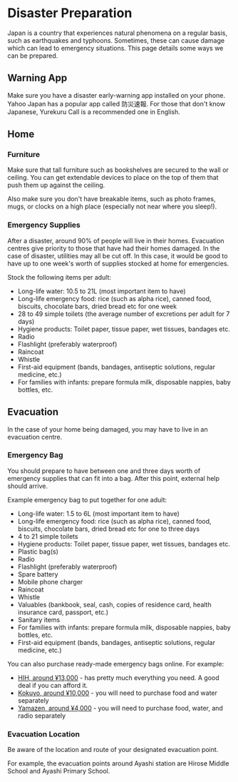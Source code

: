 # Disaster Preparation

Japan is a country that experiences natural phenomena on a regular basis, such as earthquakes and typhoons. Sometimes, these can cause damage which can lead to emergency situations. This page details some ways we can be prepared.

## Warning App

Make sure you have a disaster early-warning app installed on your phone. Yahoo Japan has a popular app called 防災速報. For those that don't know Japanese, Yurekuru Call is a recommended one in English.

## Home

### Furniture

Make sure that tall furniture such as bookshelves are secured to the wall or ceiling. You can get extendable devices to place on the top of them that push them up against the ceiling.

Also make sure you don't have breakable items, such as photo frames, mugs, or clocks on a high place (especially not near where you sleep!).

### Emergency Supplies

After a disaster, around 90% of people will live in their homes. Evacuation centres give priority to those that have had their homes damaged. In the case of disaster, utilities may all be cut off. In this case, it would be good to have up to one week's worth of supplies stocked at home for emergencies.

Stock the following items per adult:

* Long-life water: 10.5 to 21L (most important item to have)
* Long-life emergency food: rice (such as alpha rice), canned food, biscuits, chocolate bars, dried bread etc for one week
* 28 to 49 simple toilets (the average number of excretions per adult for 7 days)
* Hygiene products: Toilet paper, tissue paper, wet tissues, bandages etc.
* Radio
* Flashlight (preferably waterproof)
* Raincoat
* Whistle
* First-aid equipment (bands, bandages, antiseptic solutions, regular medicine, etc.)
* For families with infants: prepare formula milk, disposable nappies, baby bottles, etc.

## Evacuation

In the case of your home being damaged, you may have to live in an evacuation centre.

### Emergency Bag

You should prepare to have between one and three days worth of emergency supplies that can fit into a bag. After this point, external help should arrive.

Example emergency bag to put together for one adult:

* Long-life water: 1.5 to 6L (most important item to have)
* Long-life emergency food: rice (such as alpha rice), canned food, biscuits, chocolate bars, dried bread etc for one to three days
* 4 to 21 simple toilets
* Hygiene products: Toilet paper, tissue paper, wet tissues, bandages etc.
* Plastic bag(s)
* Radio
* Flashlight (preferably waterproof)
* Spare battery
* Mobile phone charger
* Raincoat
* Whistle
* Valuables (bankbook, seal, cash, copies of residence card, health insurance card, passport, etc.)
* Sanitary items
* For families with infants: prepare formula milk, disposable nappies, baby bottles, etc.
* First-aid equipment (bands, bandages, antiseptic solutions, regular medicine, etc.)

You can also purchase ready-made emergency bags online. For example:

* [HIH, around ¥13,000](https://www.amazon.co.jp/dp/B0061YKXVK?tag=mybest_presses_306-22) - has pretty much everything you need. A good deal if you can afford it.
* [Kokuyo, around ¥10,000](https://www.amazon.co.jp/%E3%82%B3%E3%82%AF%E3%83%A8-%E9%9D%9E%E5%B8%B8%E7%94%A8%E5%93%81%E3%82%BB%E3%83%83%E3%83%88-%E9%98%B2%E7%81%BD%E3%81%AE%E9%81%94%E4%BA%BA-%E5%B8%B0%E5%AE%85%E6%94%AF%E6%8F%B4B-DRK-SK2D/dp/B0014UC1T8/ref=sr_1_2?dchild=1&keywords=%E3%82%B3%E3%82%AF%E3%83%A8+%E9%9D%9E%E5%B8%B8%E7%94%A8%E5%93%81%E3%82%BB%E3%83%83%E3%83%88+%E9%98%B2%E7%81%BD%E3%81%AE%E9%81%94%E4%BA%BA+%E5%B8%B0%E5%AE%85%E6%94%AF%E6%8F%B4B&qid=1587436741&sr=8-2) - you will need to purchase food and water separately
* [Yamazen, around ¥4,000](https://www.amazon.co.jp/%E5%B1%B1%E5%96%84-YAMAZEN-%E9%81%BF%E9%9B%A3%E7%94%A8%E3%82%A2%E3%82%A4%E3%83%86%E3%83%A030%E7%82%B9%E5%85%A5%E3%82%8A-32%C3%9716%C3%9743cm-YBG-30R/dp/B07D28ZXP3/ref=sr_1_1?dchild=1&keywords=%E5%B1%B1%E5%96%84+%E9%9D%9E%E5%B8%B8%E7%94%A8%E6%8C%81%E3%81%A1%E5%87%BA%E3%81%97%E8%A2%8B+%E9%98%B2%E7%81%BD%E3%82%B0%E3%83%83%E3%82%BA30%E7%82%B9%E3%82%BB%E3%83%83%E3%83%88+YBG-30&qid=1587436932&sr=8-1) - you will need to purchase food, water, and radio separately

### Evacuation Location

Be aware of the location and route of your designated evacuation point.

For example, the evacuation points around Ayashi station are Hirose Middle School and Ayashi Primary School.
